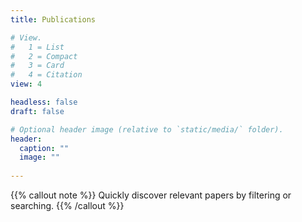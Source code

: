 ```yaml
---
title: Publications

# View.
#   1 = List
#   2 = Compact
#   3 = Card
#   4 = Citation
view: 4

headless: false
draft: false

# Optional header image (relative to `static/media/` folder).
header:
  caption: ""
  image: ""
  
---
```

{{% callout note %}}
Quickly discover relevant papers by filtering or searching.
{{% /callout %}}
